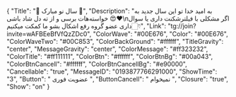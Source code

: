 {
"Title": "🎉 سال نو مبارک 🎉",
"Description": "به امید خدا تو این سال جدید به خواسته‌هات برسی و از ته دل شاد باشی 😍❤️\nاگر مشکلی با فیلترشکنت داری یا سوال داری عضو گروه رفع اشکال بشو ما کمکت میکنیم👇🏻",
"Link": "tg://join?invite=wAFBEeBfVfQzZDc0",
"ColorWave": "#00E676",
"Color": "#00E676",
"ColorWaveTwo": "#00C853",
"ColorBackGround": "#ffffff",
"TitleGravity": "center",
"MessageGravity": "center",
"ColorMessage": "#ff323232",
"ColorTitle": "#ff111111",
"ColorBtn": "#ffffff",
"ColorBtnBg": "#00a043",
"ColorBtnCancell": "#ffffff",
"ColorBtnCancellBg": "#e90000",
"Cancellable": "true",
"MessageID": "0193877766291000",
"ShowTime": "3",
"Button": " عضویت فوری ",
"ButtonCancell": " نمیخوام ",
"Closure": "true",
"Show": "on"
}
